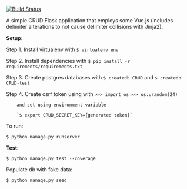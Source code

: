 [![Build Status](https://travis-ci.org/mdublin/Flask-VueJS-CRUD-template.svg?branch=master)](https://travis-ci.org/mdublin/Flask-VueJS-CRUD-template)

A simple CRUD Flask application that employs some Vue.js (includes delimiter alterations to not cause delimiter collisions with Jinja2).

**Setup**:

Step 1. Install virtualenv with `$ virtualenv env`

Step 2. Install dependencies with `$ pip install -r requirements/requirements.txt`

Step 3. Create postgres databases with `$ createdb CRUD` and `$ createdb CRUD-test`

Step 4. Create csrf token using with
        `>>> import os`
        `>>> os.urandom(24)`

        and set using environment variable

        `$ export CRUD_SECRET_KEY={generated token}`


To run:

`$ python manage.py runserver`

**Test**:

`$ python manage.py test --coverage`

Populate db with fake data:

`$ python manage.py seed`



